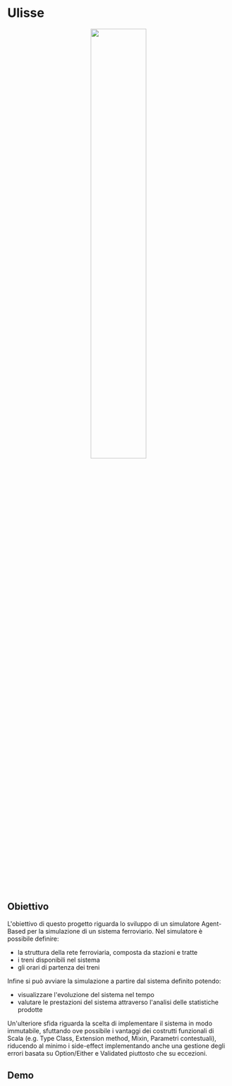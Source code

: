 # Ulisse
<p align="center">
  <a href="https://github.com/dev-pps/pps-23-ulisse">
    <img src="/resources/logo.png" style="width: 50%">
  </a>
</p>

## Obiettivo
L'obiettivo di questo progetto riguarda lo sviluppo di un simulatore Agent-Based per la simulazione di un sistema ferroviario.
Nel simulatore è possibile definire:
 - la struttura della rete ferroviaria, composta da stazioni e tratte
 - i treni disponibili nel sistema
 - gli orari di partenza dei treni

Infine si può avviare la simulazione a partire dal sistema definito potendo:
 - visualizzare l'evoluzione del sistema nel tempo 
 - valutare le prestazioni del sistema attraverso l'analisi delle statistiche prodotte

Un'ulteriore sfida riguarda la scelta di implementare il sistema in modo immutabile, 
sfuttando ove possibile i vantaggi dei costrutti funzionali di Scala (e.g. Type Class, Extension method, Mixin, Parametri contestuali), 
riducendo al minimo i side-effect implementando anche una gestione degli errori basata su Option/Either e Validated piuttosto che su eccezioni.
## Demo
<div style="display: flex; justify-content: center; align-items: center; height: 100%;">
  <video width="640" height="480" controls>
    <source src="/demo/demo.mp4" type="video/mp4">
  </video>
</div>

## Autori
- [Federico Bravetti](https://github.com/Fede802)
- [Manuel Buizo](https://github.com/JBmanu)
- [Matteo Violani](https://github.com/TeoV00)